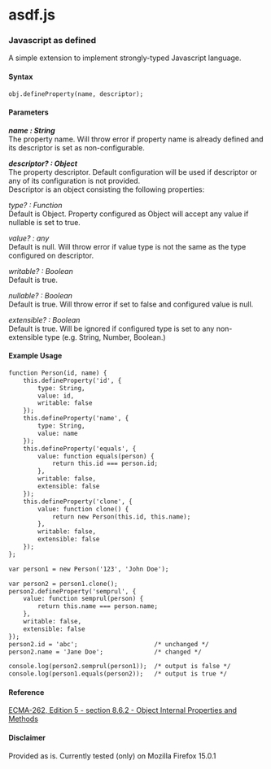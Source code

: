 # asdf.js #
### Javascript as defined ###
A simple extension to implement strongly-typed Javascript language.

#### Syntax ####
```html
obj.defineProperty(name, descriptor);
```

#### Parameters ####
*__name : String__*  
The property name. Will throw error if property name is already defined and its descriptor is set as non-configurable.

*__descriptor? : Object__*  
The property descriptor. Default configuration will be used if descriptor or any of its configuration is not provided.  
Descriptor is an object consisting the following properties:

*type? : Function*  
Default is Object. Property configured as Object will accept any value if nullable is set to true.

*value? : any*  
Default is null. Will throw error if value type is not the same as the type configured on descriptor.

*writable? : Boolean*  
Default is true.

*nullable? : Boolean*  
Default is true. Will throw error if set to false and configured value is null.

*extensible? : Boolean*  
Default is true. Will be ignored if configured type is set to any non-extensible type (e.g. String, Number, Boolean.)

#### Example Usage ####
```html
function Person(id, name) {
	this.defineProperty('id', {
		type: String,
		value: id,
		writable: false
	});
	this.defineProperty('name', {
		type: String,
		value: name
	});
	this.defineProperty('equals', {
		value: function equals(person) {
			return this.id === person.id;
		},
		writable: false,
		extensible: false
	});
	this.defineProperty('clone', {
		value: function clone() {
			return new Person(this.id, this.name);
		},
		writable: false,
		extensible: false
	});
};

var person1 = new Person('123', 'John Doe');

var person2 = person1.clone();
person2.defineProperty('semprul', {
	value: function semprul(person) {
		return this.name === person.name;
	},
	writable: false,
	extensible: false
});
person2.id = 'abc';						/* unchanged */
person2.name = 'Jane Doe';				/* changed */

console.log(person2.semprul(person1));	/* output is false */
console.log(person1.equals(person2));	/* output is true */
```

#### Reference ####
[ECMA-262, Edition 5 - section 8.6.2 - Object Internal Properties and Methods](http://www.ecmascript.org/docs.php)

#### Disclaimer ####
Provided as is. Currently tested (only) on Mozilla Firefox 15.0.1